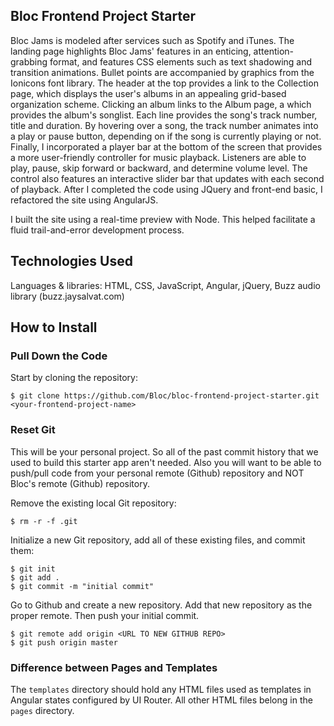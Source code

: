 ## Bloc Frontend Project Starter

Bloc Jams is modeled after services such as Spotify and iTunes. The landing page highlights Bloc Jams' features in an enticing, attention-grabbing format, and features CSS elements such as text shadowing and transition animations. Bullet points are accompanied by graphics from the Ionicons font library. The header at the top provides a link to the Collection page, which displays the user's albums in an appealing grid-based organization scheme. Clicking an album links to the Album page, a which provides the album's songlist. Each line provides the song's track number, title and duration. By hovering over a song, the track number animates into a play or pause button, depending on if the song is currently playing or not. Finally, I incorporated a player bar at the bottom of the screen that provides a more user-friendly controller for music playback. Listeners are able to play, pause, skip forward or backward, and determine volume level.  The control also features an interactive slider bar that updates with each second of playback. After I completed the code using JQuery and front-end basic, I refactored the site using AngularJS.

I built the site using a real-time preview with Node. This helped facilitate a fluid trail-and-error development process.

## Technologies Used

Languages & libraries: HTML, CSS, JavaScript, Angular, jQuery, Buzz audio library (buzz.jaysalvat.com)

## How to Install

### Pull Down the Code

Start by cloning the repository:

```
$ git clone https://github.com/Bloc/bloc-frontend-project-starter.git <your-frontend-project-name>
```

### Reset Git

This will be your personal project. So all of the past commit history that we used to build this starter app aren't needed. Also you will want to be able to push/pull code from your personal remote (Github) repository and NOT Bloc's remote (Github) repository.

Remove the existing local Git repository:

```
$ rm -r -f .git
```

Initialize a new Git repository, add all of these existing files, and commit them:

```
$ git init
$ git add .
$ git commit -m "initial commit"
```

Go to Github and create a new repository. Add that new repository as the proper remote. Then push your initial commit.

```
$ git remote add origin <URL TO NEW GITHUB REPO>
$ git push origin master
```


### Difference between Pages and Templates

The `templates` directory should hold any HTML files used as templates in Angular states configured by UI Router. All other HTML files belong in the `pages` directory.
